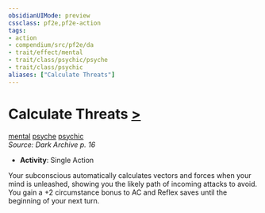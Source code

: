 ```yaml
---
obsidianUIMode: preview
cssclass: pf2e,pf2e-action
tags:
- action
- compendium/src/pf2e/da
- trait/effect/mental
- trait/class/psychic/psyche
- trait/class/psychic
aliases: ["Calculate Threats"]
---
```

# Calculate Threats [>](chapter-9-playing-the-game.md#Actions "Single Action")
[mental](mental.md)  [psyche](psyche-da.md)  [psychic](rules/traits/psychic-da.md)  
*Source: Dark Archive p. 16*  

- **Activity**: Single Action

Your subconscious automatically calculates vectors and forces when your mind is unleashed, showing you the likely path of incoming attacks to avoid. You gain a +2 circumstance bonus to AC and Reflex saves until the beginning of your next turn.